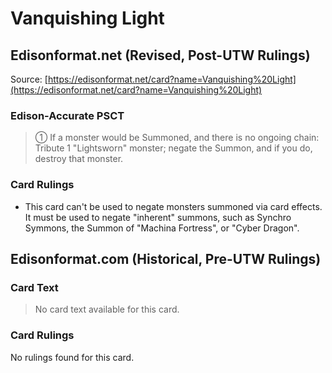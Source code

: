 # Vanquishing Light

## Edisonformat.net (Revised, Post-UTW Rulings)

Source: [https://edisonformat.net/card?name=Vanquishing%20Light](https://edisonformat.net/card?name=Vanquishing%20Light)

### Edison-Accurate PSCT

> ① If a monster would be Summoned, and there is no ongoing chain: Tribute 1 "Lightsworn" monster; negate the Summon, and if you do, destroy that monster.

### Card Rulings

*   This card can't be used to negate monsters summoned via card effects. It must be used to negate "inherent" summons, such as Synchro Symmons, the Summon of "Machina Fortress", or "Cyber Dragon".


## Edisonformat.com (Historical, Pre-UTW Rulings)

### Card Text

> No card text available for this card.

### Card Rulings

No rulings found for this card.


